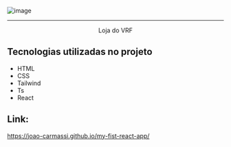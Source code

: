 ![image](https://github.com/user-attachments/assets/bd4f4fd4-0e95-49ae-84cf-2f3ef041420d)

<hr>

<p align="center">Loja do VRF</p>

## Tecnologias utilizadas no projeto
* HTML
* CSS
* Tailwind
* Ts
* React

## Link:
https://joao-carmassi.github.io/my-fist-react-app/
